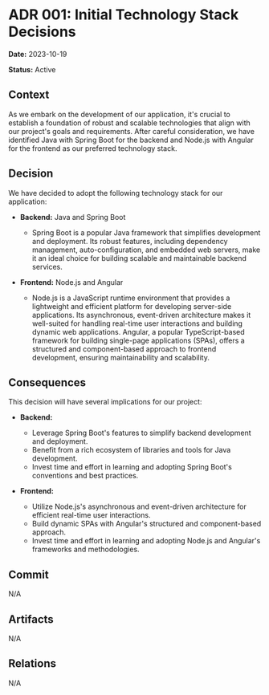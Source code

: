 # ADR 001: Initial Technology Stack Decisions

**Date:** 2023-10-19

**Status:** Active

## Context

As we embark on the development of our application, it's crucial to establish a foundation of robust and scalable technologies that align with our project's goals and requirements. After careful consideration, we have identified Java with Spring Boot for the backend and Node.js with Angular for the frontend as our preferred technology stack.

## Decision

We have decided to adopt the following technology stack for our application:

* **Backend:** Java and Spring Boot

  * Spring Boot is a popular Java framework that simplifies development and deployment. Its robust features, including dependency management, auto-configuration, and embedded web servers, make it an ideal choice for building scalable and maintainable backend services.

* **Frontend:** Node.js and Angular

  * Node.js is a JavaScript runtime environment that provides a lightweight and efficient platform for developing server-side applications. Its asynchronous, event-driven architecture makes it well-suited for handling real-time user interactions and building dynamic web applications. Angular, a popular TypeScript-based framework for building single-page applications (SPAs), offers a structured and component-based approach to frontend development, ensuring maintainability and scalability.

## Consequences

This decision will have several implications for our project:

* **Backend:**

    * Leverage Spring Boot's features to simplify backend development and deployment.
    * Benefit from a rich ecosystem of libraries and tools for Java development.
    * Invest time and effort in learning and adopting Spring Boot's conventions and best practices.

* **Frontend:**

    * Utilize Node.js's asynchronous and event-driven architecture for efficient real-time user interactions.
    * Build dynamic SPAs with Angular's structured and component-based approach.
    * Invest time and effort in learning and adopting Node.js and Angular's frameworks and methodologies.

## Commit

N/A

## Artifacts

N/A

## Relations

N/A

